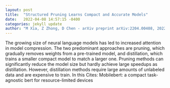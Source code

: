 ```yaml
---
layout: post
title:  "Structured Pruning Learns Compact and Accurate Models"
date:   2022-04-08 14:57:15 -0400
categories: jekyll update
author: "M Xia, Z Zhong, D Chen - arXiv preprint arXiv:2204.00408, 2022"
---
```

The growing size of neural language models has led to increased attention in model compression. The two predominant approaches are pruning, which gradually removes weights from a pre-trained model, and distillation, which trains a smaller compact model to match a larger one. Pruning methods can significantly reduce the model size but hardly achieve large speedups as distillation. However, distillation methods require large amounts of unlabeled data and are expensive to train. In this Cites: Mobilebert: a compact task-agnostic bert for resource-limited devices